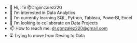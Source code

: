 - 👋 Hi, I’m @Drgonzalez220
- 👀 I’m interested in Data Analytics
- 🌱 I’m currently learning SQL, Python, Tableau, PowerBI, Excel
- 💞️ I’m looking to collaborate on Data Projects
- 📫 How to reach me: dr.gonzalez220@gmail.com
- ⏳ Trying to move from Desing to Data

<!---
Drgonzalez220/Drgonzalez220 is a ✨ special ✨ repository because its `README.md` (this file) appears on your GitHub profile.
You can click the Preview link to take a look at your changes.
--->

